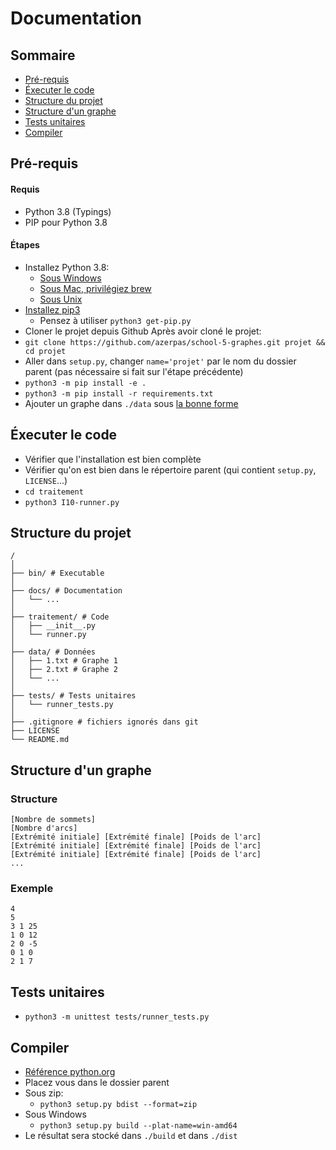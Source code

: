 # Documentation

## Sommaire
- [Pré-requis](#pré-requis)
- [Éxecuter le code](#éxecuter-le-code)
- [Structure du projet](#structure-du-projet)
- [Structure d'un graphe](#structure-dun-graphe)
- [Tests unitaires](#tests-unitaires)
- [Compiler](#compiler)

## Pré-requis
#### Requis
- Python 3.8 (Typings)
- PIP pour Python 3.8
#### Étapes
- Installez Python 3.8:
    - [Sous Windows](https://www.python.org/downloads/release/python-380/)
    - [Sous Mac, privilégiez brew](https://formulae.brew.sh/formula/python@3.8)
    - [Sous Unix](https://docs.python-guide.org/starting/install3/linux/)
- [Installez pip3](https://pip.pypa.io/en/stable/installing/)
    - Pensez à utiliser `python3 get-pip.py`
- Cloner le projet depuis Github
Après avoir cloné le projet:     
- `git clone https://github.com/azerpas/school-5-graphes.git projet && cd projet`
- Aller dans `setup.py`, changer `name='projet'` par le nom du dossier parent (pas nécessaire si fait sur l'étape précédente)    
- `python3 -m pip install -e .`
- `python3 -m pip install -r requirements.txt`
- Ajouter un graphe dans `./data` sous [la bonne forme](#structure-dun-graphe)

## Éxecuter le code

- Vérifier que l'installation est bien complète
- Vérifier qu'on est bien dans le répertoire parent (qui contient `setup.py`, `LICENSE`...)
- `cd traitement`
- `python3 I10-runner.py`

## Structure du projet
```
/
│
├── bin/ # Executable
│
├── docs/ # Documentation
│   └── ... 
│
├── traitement/ # Code
│   ├── __init__.py
│   └── runner.py
│
├── data/ # Données
│   ├── 1.txt # Graphe 1
│   ├── 2.txt # Graphe 2
│   └── ...
│
├── tests/ # Tests unitaires
│   └── runner_tests.py
│
├── .gitignore # fichiers ignorés dans git
├── LICENSE
└── README.md
```

## Structure d'un graphe
### Structure
```
[Nombre de sommets]
[Nombre d'arcs]
[Extrémité initiale] [Extrémité finale] [Poids de l'arc]
[Extrémité initiale] [Extrémité finale] [Poids de l'arc]
[Extrémité initiale] [Extrémité finale] [Poids de l'arc]
...
```

### Exemple
```
4
5
3 1 25
1 0 12
2 0 -5
0 1 0
2 1 7
```

## Tests unitaires
- `python3 -m unittest tests/runner_tests.py`

## Compiler
- [Référence python.org](https://docs.python.org/fr/3/distutils/builtdist.html)
- Placez vous dans le dossier parent
- Sous zip:
    - `python3 setup.py bdist --format=zip`
- Sous Windows
    - `python3 setup.py build --plat-name=win-amd64`
- Le résultat sera stocké dans `./build` et dans `./dist`
